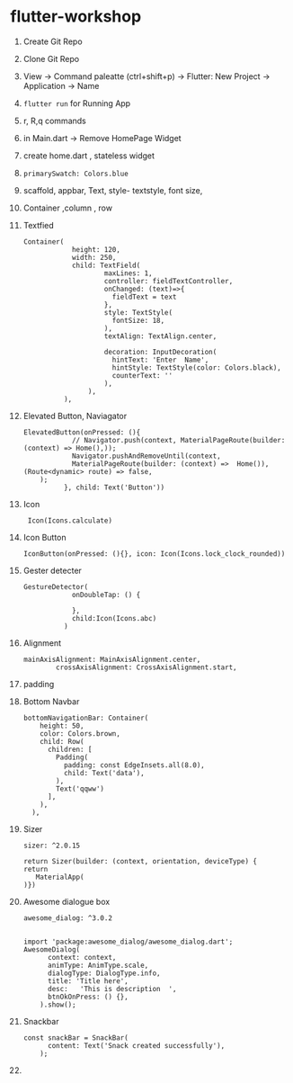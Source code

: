 # flutter-workshop

1) Create Git Repo
2) Clone Git Repo
3) View -> Command paleatte (ctrl+shift+p)  ->  Flutter: New Project -> Application -> Name
4) ``flutter run`` for Running App
5) r, R,q  commands
6) in Main.dart -> Remove HomePage Widget
7) create home.dart , stateless widget
8) ``` <dart>
   primarySwatch: Colors.blue
   ```


9) scaffold, appbar, Text, style- textstyle, font size, 
10) Container ,column , row
11) Textfied
    ``` <dart>
    Container(
                height: 120,
                width: 250,
                child: TextField(
                        maxLines: 1,
                        controller: fieldTextController,
                        onChanged: (text)=>{
                          fieldText = text
                        },
                        style: TextStyle(
                          fontSize: 18,
                        ),
                        textAlign: TextAlign.center,
                    
                        decoration: InputDecoration(
                          hintText: 'Enter  Name',
                          hintStyle: TextStyle(color: Colors.black),
                          counterText: ''
                        ),   
                    ),
              ),
    ```
    
    
13) Elevated Button, Naviagator
    ```<dart>
    ElevatedButton(onPressed: (){
                // Navigator.push(context, MaterialPageRoute(builder: (context) => Home(),));
                Navigator.pushAndRemoveUntil(context,
                MaterialPageRoute(builder: (context) =>  Home()),(Route<dynamic> route) => false,
        );
              }, child: Text('Button'))
    ```
14) Icon
    ```<dart>
     Icon(Icons.calculate)
    ```
16) Icon Button
    ```
    IconButton(onPressed: (){}, icon: Icon(Icons.lock_clock_rounded))
    ```
16) Gester detecter
    ```
    GestureDetector(
                onDoubleTap: () {
                  
                },
                child:Icon(Icons.abc)
              )
    ```
18) Alignment
    ```
    mainAxisAlignment: MainAxisAlignment.center,
            crossAxisAlignment: CrossAxisAlignment.start,
    ```
19) padding
20) Bottom Navbar
    ```<dart>
    bottomNavigationBar: Container(
        height: 50,
        color: Colors.brown,
        child: Row(
          children: [
            Padding(
              padding: const EdgeInsets.all(8.0),
              child: Text('data'),
            ),
            Text('qqww')
          ],
        ),
      ),
    ```
22) Sizer
    ```
    sizer: ^2.0.15
    ```
    ```
    return Sizer(builder: (context, orientation, deviceType) {
    return
       MaterialApp(
    )})
    ```
23) Awesome dialogue box
    ```<dart>
    awesome_dialog: ^3.0.2
    ```
    ```
      
    import 'package:awesome_dialog/awesome_dialog.dart';
    AwesomeDialog(
          context: context,
          animType: AnimType.scale,
          dialogType: DialogType.info,
          title: 'Title here',
          desc:   'This is description  ',
          btnOkOnPress: () {},
        ).show();
    ```
24) Snackbar
    ```
    const snackBar = SnackBar(
          content: Text('Snack created successfully'),
        );
    ```
25) 


  
